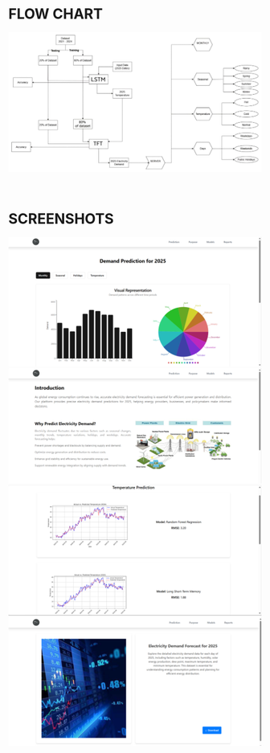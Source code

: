<h1>FLOW CHART</h1>
<img src="preview/architecture.jpeg" />
<br />
<br />
<br />
<h1>SCREENSHOTS</h1>
<img src="preview/sc3.png" />
<img src="preview/sc4.png"/>
<img src="preview/sc1.png" />
<img src="preview/sc2.png" />
